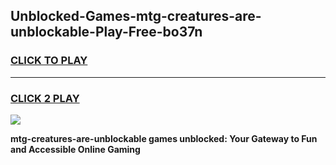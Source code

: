 
## Unblocked-Games-mtg-creatures-are-unblockable-Play-Free-bo37n
<h3>
<a href="https://premium76.site?title=mtg-creatures-are-unblockable&ref=23A">CLICK TO PLAY</a></h3>
<hr>

<h3>
<a href="https://premium76.site?title=mtg-creatures-are-unblockable&ref=23A">CLICK 2 PLAY</a>
  
</h3>

<a href="https://premium76.site?title=mtg-creatures-are-unblockable&ref=23A"><img src="https://clearcache.store/games.png"></a>


**mtg-creatures-are-unblockable games unblocked: Your Gateway to Fun and Accessible Online Gaming**
